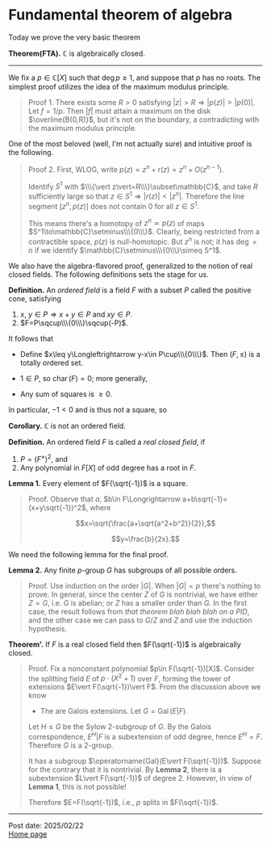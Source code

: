 # Fundamental theorem of algebra

Today we prove the very basic theorem

**Theorem(FTA).** $\mathbb{C}$ is algebraically closed.

---

We fix a $p\in\mathbb{C}[X]$ such that $\deg p\geq 1$, and suppose that $p$ has no roots. The simplest proof utilizes the idea of the maximum modulus principle.

> Proof 1. There exists some $R>0$ satisfying $\vert z\vert>R\Longrightarrow\vert p(z)\vert>\vert p(0)\vert$. Let $f=1/p$. Then $\vert f\vert$ must attain a maximum on the disk $\overline{B(0,R)}$, but it's not on the boundary, a contradicting with the maximum modulus principle.

One of the most beloved (well, I'm not actually sure) and intuitive proof is the following.

> Proof 2. First, WLOG, write $p(z)=z^n+r(z)=z^n+O(z^{n-1})$.
> 
> Identify $S^1$ with $\\\{\vert z\vert=R\\\}\subset\mathbb{C}$, and take $R$ sufficiently large so that $z\in S^1\Longrightarrow\vert r(z)\vert<\vert z^n\vert$. Therefore the line segment $[z^n,p(z)]$ does not contain $0$ for all $z\in S^1$. 
> 
> This means there's a homotopy of $z^n\simeq p(z)$ of maps $S^1\to\mathbb{C}\setminus\\\{0\\\}$. Clearly, being restricted from a contractible space, $p(z)$ is null-homotopic. But $z^n$ is not; it has $\deg=n$ if we identify $\mathbb{C}\setminus\\\{0\\\}\simeq S^1$.

We also have the algebra-flavored proof, generalized to the notion of real closed fields. The following definitions sets the stage for us.

**Definition.** An *ordered field* is a field $F$ with a subset $P$ called the positive cone, satisfying

1. $x$, $y\in P\Longrightarrow x+y\in P$ and $xy\in P$.
2. $F=P\sqcup\\\{0\\\}\sqcup(-P)$.

It follows that

- Define $x\leq y\Longleftrightarrow y-x\in P\cup\\\{0\\\}$. Then $(F,\leq)$ is a totally ordered set.

- $1\in P$, so $\operatorname{char}(F)=0$; more generally,

- Any sum of squares is $\geq 0$.

In particular, $-1<0$ and is thus not a square, so

**Corollary.** $\mathbb{C}$ is not an ordered field. 


**Definition.** An ordered field $F$ is called a *real closed field*, if

1. $P=(F^{\times})^2$, and
2. Any polynomial in $F[X]$ of odd degree has a root in $F$.

**Lemma 1.** Every element of $F(\sqrt{-1})$ is a square.

> Proof. Observe that $a$, $b\in F\Longrightarrow a+b\sqrt{-1}=(x+y\sqrt{-1})^2$, where
> 
> $$x=\sqrt{\frac{a+\sqrt{a^2+b^2}}{2}},$$
> 
> $$y=\frac{b}{2x}.$$

We need the following lemma for the final proof.

**Lemma 2.** Any finite $p$-group $G$ has subgroups of all possible orders.

> Proof. Use induction on the order $\vert G\vert$. When $\vert G\vert=p$ there's nothing to prove. In general, since the center $Z$ of $G$ is nontrivial, we have either $Z=G$, i.e. $G$ is abelian; or $Z$ has a smaller order than $G$. In the first case, the result follows from *that theorem blah blah blah on a PID*, and the other case we can pass to $G/Z$ and $Z$ and use the induction hypothesis.

**Theorem'.** If $F$ is a real closed field then $F(\sqrt{-1})$ is algebraically closed.

> Proof. Fix a nonconstant polynomial $p\in F(\sqrt{-1})[X]$. Consider the splitting field $E$ of $p\cdot(X^2+1)$ over $F$, forming the tower of extensions $E\vert F(\sqrt{-1})\vert F$. From the discussion above we know
>
> - The are Galois extensions. Let $G=\operatorname{Gal}(E\vert F)$.
>
> Let $H\leq G$ be the Sylow $2$-subgroup of $G$. By the Galois correspondence, $E^H\vert F$ is a subextension of odd degree, hence $E^H=F$. Therefore $G$ is a $2$-group.
>
> It has a subgroup $\operatorname{Gal}(E\vert F(\sqrt{-1}))$. Suppose for the contrary that it is nontrivial. By **Lemma 2**, there is a subextension $L\vert F(\sqrt{-1})$ of degree $2$. However, in view of **Lemma 1**, this is not possible!
>
> Therefore $E=F(\sqrt{-1})$, i.e., $p$ splits in $F(\sqrt{-1})$.

---
Post date: 2025/02/22 \
[Home page](https://caelestia.github.io)